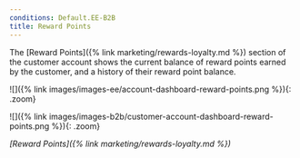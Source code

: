 ```yaml
---
conditions: Default.EE-B2B
title: Reward Points
---
```


The [Reward Points]({% link marketing/rewards-loyalty.md %}) section of the customer account shows the current balance of reward points earned by the customer, and a history of their reward point balance.

<!--{% if "Default.EE Only" contains site.edition %}-->
![]({% link images/images-ee/account-dashboard-reward-points.png %}){: .zoom}
<!--{% endif %}-->
<!--{% if "Default.B2B Only" contains site.edition %}-->
![]({% link images/images-b2b/customer-account-dashboard-reward-points.png %}){: .zoom}
<!--{% endif %}-->
_[Reward Points]({% link marketing/rewards-loyalty.md %})_
